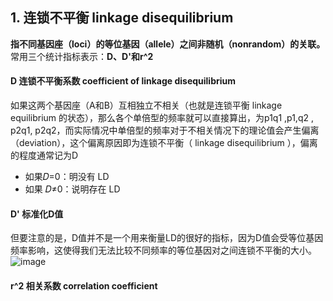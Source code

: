 ## 1. 连锁不平衡 linkage disequilibrium
**指不同基因座（loci）的等位基因（allele）之间非随机（nonrandom）的关联。**  
常用三个统计指标表示：**D、D'和r^2**  
#### D 连锁不平衡系数 coefficient of linkage disequilibrium
如果这两个基因座（A和B）互相独立不相关（也就是连锁平衡 linkage equilibrium 的状态），那么各个单倍型的频率就可以直接算出，为p1q1 ,p1,q2 , p2q1, p2q2，而实际情况中单倍型的频率对于不相关情况下的理论值会产生偏离（deviation），这个偏离原因即为连锁不平衡（ linkage disequilibrium ），偏离的程度通常记为D  
- 如果𝐷=0：明没有 LD
- 如果 𝐷≠0：说明存在 LD
  
#### D' 标准化D值
但要注意的是，D值并不是一个用来衡量LD的很好的指标，因为D值会受等位基因频率影响，这使得我们无法比较不同频率的等位基因对之间连锁不平衡的大小。  
![image](https://github.com/user-attachments/assets/42d7d4e2-5e3d-476a-80b0-dc88f27ffc8b)
  


#### r^2 相关系数 correlation coefficient
















